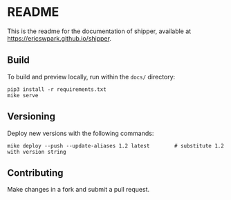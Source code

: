 # README

This is the readme for the documentation of shipper, available at https://ericswpark.github.io/shipper.

## Build

To build and preview locally, run within the `docs/` directory:

```
pip3 install -r requirements.txt
mike serve
```

## Versioning

Deploy new versions with the following commands:

```
mike deploy --push --update-aliases 1.2 latest        # substitute 1.2 with version string
```

## Contributing

Make changes in a fork and submit a pull request.
